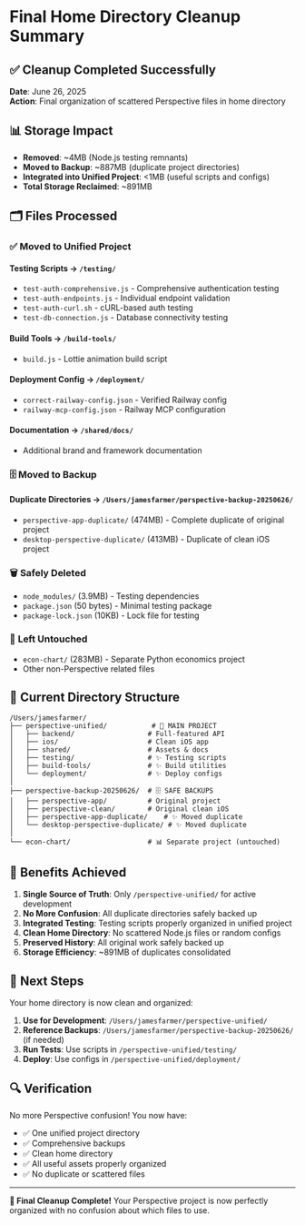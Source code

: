# Final Home Directory Cleanup Summary

## ✅ Cleanup Completed Successfully

**Date**: June 26, 2025  
**Action**: Final organization of scattered Perspective files in home directory

## 📊 Storage Impact

- **Removed**: ~4MB (Node.js testing remnants)
- **Moved to Backup**: ~887MB (duplicate project directories)
- **Integrated into Unified Project**: <1MB (useful scripts and configs)
- **Total Storage Reclaimed**: ~891MB

## 🗂️ Files Processed

### ✅ **Moved to Unified Project**

#### Testing Scripts → `/testing/`
- `test-auth-comprehensive.js` - Comprehensive authentication testing
- `test-auth-endpoints.js` - Individual endpoint validation  
- `test-auth-curl.sh` - cURL-based auth testing
- `test-db-connection.js` - Database connectivity testing

#### Build Tools → `/build-tools/`
- `build.js` - Lottie animation build script

#### Deployment Config → `/deployment/`
- `correct-railway-config.json` - Verified Railway config
- `railway-mcp-config.json` - Railway MCP configuration

#### Documentation → `/shared/docs/`
- Additional brand and framework documentation

### 🗄️ **Moved to Backup**

#### Duplicate Directories → `/Users/jamesfarmer/perspective-backup-20250626/`
- `perspective-app-duplicate/` (474MB) - Complete duplicate of original project
- `desktop-perspective-duplicate/` (413MB) - Duplicate of clean iOS project

### 🗑️ **Safely Deleted**
- `node_modules/` (3.9MB) - Testing dependencies
- `package.json` (50 bytes) - Minimal testing package
- `package-lock.json` (10KB) - Lock file for testing

### 🚫 **Left Untouched**
- `econ-chart/` (283MB) - Separate Python economics project
- Other non-Perspective related files

## 📁 Current Directory Structure

```
/Users/jamesfarmer/
├── perspective-unified/           # 🎯 MAIN PROJECT
│   ├── backend/                  # Full-featured API
│   ├── ios/                      # Clean iOS app
│   ├── shared/                   # Assets & docs
│   ├── testing/                  # ✨ Testing scripts
│   ├── build-tools/              # ✨ Build utilities
│   └── deployment/               # ✨ Deploy configs
│
├── perspective-backup-20250626/  # 🗄️ SAFE BACKUPS
│   ├── perspective-app/          # Original project
│   ├── perspective-clean/        # Original clean iOS
│   ├── perspective-app-duplicate/    # ✨ Moved duplicate
│   └── desktop-perspective-duplicate/ # ✨ Moved duplicate
│
└── econ-chart/                   # 📊 Separate project (untouched)
```

## 🎯 Benefits Achieved

1. **Single Source of Truth**: Only `/perspective-unified/` for active development
2. **No More Confusion**: All duplicate directories safely backed up
3. **Integrated Testing**: Testing scripts properly organized in unified project
4. **Clean Home Directory**: No scattered Node.js files or random configs
5. **Preserved History**: All original work safely backed up
6. **Storage Efficiency**: ~891MB of duplicates consolidated

## 🚀 Next Steps

Your home directory is now clean and organized:

1. **Use for Development**: `/Users/jamesfarmer/perspective-unified/`
2. **Reference Backups**: `/Users/jamesfarmer/perspective-backup-20250626/` (if needed)
3. **Run Tests**: Use scripts in `/perspective-unified/testing/`
4. **Deploy**: Use configs in `/perspective-unified/deployment/`

## 🔍 Verification

No more Perspective confusion! You now have:
- ✅ One unified project directory
- ✅ Comprehensive backups
- ✅ Clean home directory
- ✅ All useful assets properly organized
- ✅ No duplicate or scattered files

---

**🎉 Final Cleanup Complete!** Your Perspective project is now perfectly organized with no confusion about which files to use.